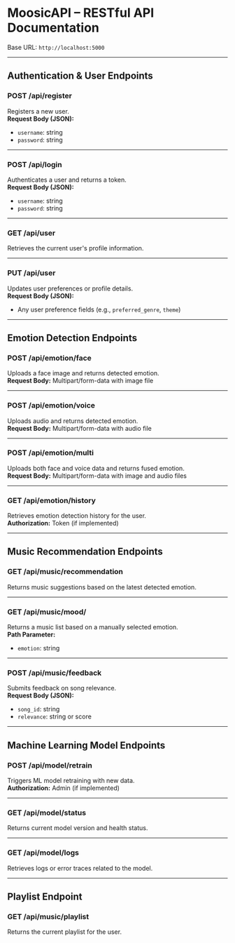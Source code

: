 # MoosicAPI – RESTful API Documentation

Base URL: `http://localhost:5000`

----

## Authentication & User Endpoints

### POST /api/register  
Registers a new user.  
**Request Body (JSON):**  
- `username`: string  
- `password`: string  

---

### POST /api/login  
Authenticates a user and returns a token.  
**Request Body (JSON):**  
- `username`: string  
- `password`: string  

---

### GET /api/user  
Retrieves the current user's profile information.  

---

### PUT /api/user  
Updates user preferences or profile details.  
**Request Body (JSON):**  
- Any user preference fields (e.g., `preferred_genre`, `theme`)

---

## Emotion Detection Endpoints

### POST /api/emotion/face  
Uploads a face image and returns detected emotion.  
**Request Body:** Multipart/form-data with image file

---

### POST /api/emotion/voice  
Uploads audio and returns detected emotion.  
**Request Body:** Multipart/form-data with audio file

---

### POST /api/emotion/multi  
Uploads both face and voice data and returns fused emotion.  
**Request Body:** Multipart/form-data with image and audio files

---

### GET /api/emotion/history  
Retrieves emotion detection history for the user.  
**Authorization:** Token (if implemented)

---

## Music Recommendation Endpoints

### GET /api/music/recommendation  
Returns music suggestions based on the latest detected emotion.

---

### GET /api/music/mood/<emotion>  
Returns a music list based on a manually selected emotion.  
**Path Parameter:**  
- `emotion`: string

---

### POST /api/music/feedback  
Submits feedback on song relevance.  
**Request Body (JSON):**  
- `song_id`: string  
- `relevance`: string or score

---

## Machine Learning Model Endpoints

### POST /api/model/retrain  
Triggers ML model retraining with new data.  
**Authorization:** Admin (if implemented)

---

### GET /api/model/status  
Returns current model version and health status.

---

### GET /api/model/logs  
Retrieves logs or error traces related to the model.

---

## Playlist Endpoint

### GET /api/music/playlist  
Returns the current playlist for the user.
